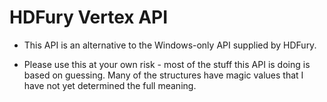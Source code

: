 # HDFury Vertex API

- This API is an alternative to the Windows-only API supplied by HDFury.

- Please use this at your own risk - most of the stuff this API is doing is based on guessing. Many of the structures have magic values that I have not yet determined the full meaning.
